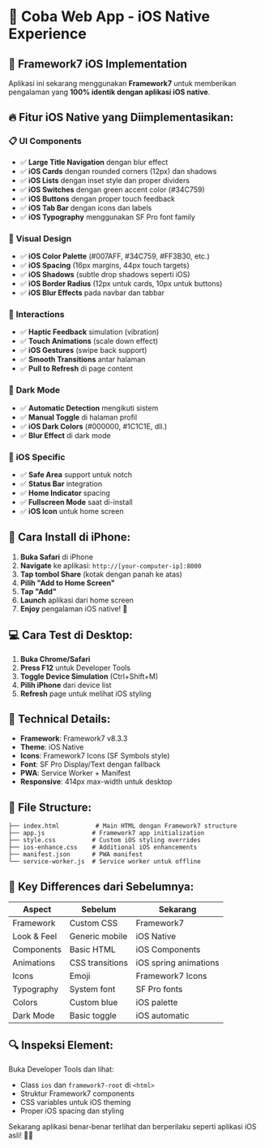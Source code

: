 # 📱 Coba Web App - iOS Native Experience

## 🎉 Framework7 iOS Implementation

Aplikasi ini sekarang menggunakan **Framework7** untuk memberikan pengalaman yang **100% identik dengan aplikasi iOS native**.

## 🔥 Fitur iOS Native yang Diimplementasikan:

### 📋 **UI Components**
- ✅ **Large Title Navigation** dengan blur effect
- ✅ **iOS Cards** dengan rounded corners (12px) dan shadows
- ✅ **iOS Lists** dengan inset style dan proper dividers
- ✅ **iOS Switches** dengan green accent color (#34C759)
- ✅ **iOS Buttons** dengan proper touch feedback
- ✅ **iOS Tab Bar** dengan icons dan labels
- ✅ **iOS Typography** menggunakan SF Pro font family

### 🎨 **Visual Design**
- ✅ **iOS Color Palette** (#007AFF, #34C759, #FF3B30, etc.)
- ✅ **iOS Spacing** (16px margins, 44px touch targets)
- ✅ **iOS Shadows** (subtle drop shadows seperti iOS)
- ✅ **iOS Border Radius** (12px untuk cards, 10px untuk buttons)
- ✅ **iOS Blur Effects** pada navbar dan tabbar

### 🤚 **Interactions**
- ✅ **Haptic Feedback** simulation (vibration)
- ✅ **Touch Animations** (scale down effect)
- ✅ **iOS Gestures** (swipe back support)
- ✅ **Smooth Transitions** antar halaman
- ✅ **Pull to Refresh** di page content

### 🌙 **Dark Mode**
- ✅ **Automatic Detection** mengikuti sistem
- ✅ **Manual Toggle** di halaman profil
- ✅ **iOS Dark Colors** (#000000, #1C1C1E, dll.)
- ✅ **Blur Effect** di dark mode

### 📱 **iOS Specific**
- ✅ **Safe Area** support untuk notch
- ✅ **Status Bar** integration
- ✅ **Home Indicator** spacing
- ✅ **Fullscreen Mode** saat di-install
- ✅ **iOS Icon** untuk home screen

## 🚀 **Cara Install di iPhone:**

1. **Buka Safari** di iPhone
2. **Navigate** ke aplikasi: `http://[your-computer-ip]:8000`
3. **Tap tombol Share** (kotak dengan panah ke atas)
4. **Pilih "Add to Home Screen"**
5. **Tap "Add"**
6. **Launch** aplikasi dari home screen
7. **Enjoy** pengalaman iOS native! 🎉

## 💻 **Cara Test di Desktop:**

1. **Buka Chrome/Safari**
2. **Press F12** untuk Developer Tools
3. **Toggle Device Simulation** (Ctrl+Shift+M)
4. **Pilih iPhone** dari device list
5. **Refresh** page untuk melihat iOS styling

## 🔧 **Technical Details:**

- **Framework**: Framework7 v8.3.3
- **Theme**: iOS Native
- **Icons**: Framework7 Icons (SF Symbols style)
- **Font**: SF Pro Display/Text dengan fallback
- **PWA**: Service Worker + Manifest
- **Responsive**: 414px max-width untuk desktop

## 📝 **File Structure:**

```
├── index.html          # Main HTML dengan Framework7 structure
├── app.js             # Framework7 app initialization
├── style.css          # Custom iOS styling overrides
├── ios-enhance.css    # Additional iOS enhancements
├── manifest.json      # PWA manifest
└── service-worker.js  # Service worker untuk offline
```

## 🎯 **Key Differences dari Sebelumnya:**

| Aspect | Sebelum | Sekarang |
|--------|---------|----------|
| Framework | Custom CSS | Framework7 |
| Look & Feel | Generic mobile | iOS Native |
| Components | Basic HTML | iOS Components |
| Animations | CSS transitions | iOS spring animations |
| Icons | Emoji | Framework7 Icons |
| Typography | System font | SF Pro fonts |
| Colors | Custom blue | iOS palette |
| Dark Mode | Basic toggle | iOS automatic |

## 🔍 **Inspeksi Element:**

Buka Developer Tools dan lihat:
- Class `ios` dan `framework7-root` di `<html>`
- Struktur Framework7 components
- CSS variables untuk iOS theming
- Proper iOS spacing dan styling

Sekarang aplikasi benar-benar terlihat dan berperilaku seperti aplikasi iOS asli! 🍎✨
